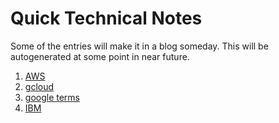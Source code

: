 # Quick Technical Notes

Some of the entries will make it in a blog someday. This will be autogenerated at some point in near future.


1. [AWS](aws_basics)
2. [gcloud](gcloud_basics)
3. [google terms](google_basics)
4. [IBM](ibm_basics.md)
